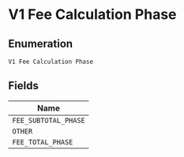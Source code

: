 
# V1 Fee Calculation Phase

## Enumeration

`V1 Fee Calculation Phase`

## Fields

| Name |
|  --- |
| `FEE_SUBTOTAL_PHASE` |
| `OTHER` |
| `FEE_TOTAL_PHASE` |

